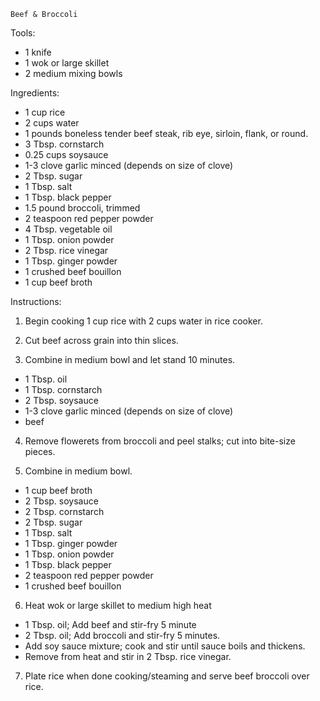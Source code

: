     Beef & Broccoli

Tools:
- 1 knife
- 1 wok or large skillet
- 2 medium mixing bowls

Ingredients:
- 1 cup rice
- 2 cups water
- 1 pounds boneless tender beef steak, rib eye, sirloin, flank, or round.
- 3 Tbsp. cornstarch
- 0.25 cups soysauce
- 1-3 clove garlic minced (depends on size of clove)
- 2 Tbsp. sugar
- 1 Tbsp. salt
- 1 Tbsp. black pepper
- 1.5 pound broccoli, trimmed
- 2 teaspoon red pepper powder
- 4 Tbsp. vegetable oil
- 1 Tbsp. onion powder
- 2 Tbsp. rice vinegar
- 1 Tbsp. ginger powder
- 1 crushed beef bouillon
- 1 cup beef broth

Instructions:
1) Begin cooking 1 cup rice with 2 cups water in rice cooker.

2) Cut beef across grain into thin slices.

3) Combine in medium bowl and let stand 10 minutes.
- 1 Tbsp. oil
- 1 Tbsp. cornstarch
- 2 Tbsp. soysauce
- 1-3 clove garlic minced (depends on size of clove)
- beef
    
4) Remove flowerets from broccoli and peel stalks; cut into bite-size pieces.

5) Combine in medium bowl.
- 1 cup beef broth
- 2 Tbsp. soysauce
- 2 Tbsp. cornstarch
- 2 Tbsp. sugar
- 1 Tbsp. salt
- 1 Tbsp. ginger powder
- 1 Tbsp. onion powder
- 1 Tbsp. black pepper
- 2 teaspoon red pepper powder
- 1 crushed beef bouillon
    
6) Heat wok or large skillet to medium high heat
- 1 Tbsp. oil; Add beef and stir-fry 5 minute
- 2 Tbsp. oil; Add broccoli and stir-fry 5 minutes.
- Add soy sauce mixture; cook and stir until sauce boils and thickens.
- Remove from heat and stir in 2 Tbsp. rice vinegar.
    
7) Plate rice when done cooking/steaming and serve beef broccoli over rice.
